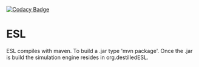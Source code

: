 [![Codacy Badge](https://api.codacy.com/project/badge/Grade/16191a91d7a74bf19841822969c642e0)](https://www.codacy.com/app/herculesl/destilledESL?utm_source=github.com&amp;utm_medium=referral&amp;utm_content=EconomicSL/destilledESL&amp;utm_campaign=Badge_Grade)

# ESL

ESL compiles with maven. To build a .jar type 'mvn package'. Once the .jar is build the simulation engine resides in org.destilledESL.
